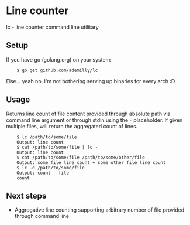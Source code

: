 # Line counter

lc - line counter command line utilitary

## Setup

If you have go (golang.org) on your system:
```
    $ go get github.com/ademilly/lc
```

Else... yeah no, I'm not bothering serving up binaries for every arch :D

## Usage

Returns line count of file content provided through absolute path via command line argument or through stdin using the `-` placeholder.
If given multiple files, will return the aggregated count of lines.

```
    $ lc /path/to/some/file
    Output: line count
    $ cat /path/to/some/file | lc -
    Output: line count
    $ cat /path/to/some/file /path/to/some/other/file
    Output: some file line count + some other file line count
    $ lc -d /path/to/some/file
    Output: count   file
    count
```

## Next steps

- Aggregative line counting supporting arbitrary number of file provided through command line